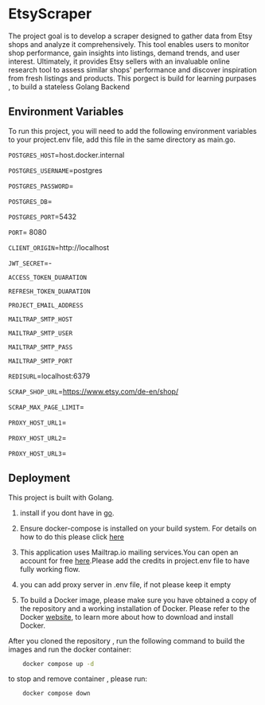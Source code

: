 
# EtsyScraper


The project goal is to develop a scraper designed to gather data from Etsy shops and analyze it comprehensively. This tool enables users to monitor shop performance, gain insights into listings, demand trends, and user interest. Ultimately, it provides Etsy sellers with an invaluable online research tool to assess similar shops' performance and discover inspiration from fresh listings and products.
This porgect is build for learning purpases , to build a stateless Golang Backend 



## Environment Variables

To run this project, you will need to add the following environment variables to your project.env file, add this file in the same directory as main.go.

`POSTGRES_HOST`=host.docker.internal

`POSTGRES_USERNAME`=postgres

`POSTGRES_PASSWORD`=

`POSTGRES_DB`=

`POSTGRES_PORT`=5432

`PORT`= 8080

`CLIENT_ORIGIN`=http://localhost

`JWT_SECRET`=-

`ACCESS_TOKEN_DUARATION` 

`REFRESH_TOKEN_DUARATION`


`PROJECT_EMAIL_ADDRESS`

`MAILTRAP_SMTP_HOST`

`MAILTRAP_SMTP_USER`

`MAILTRAP_SMTP_PASS`

`MAILTRAP_SMTP_PORT`

`REDISURL`=localhost:6379

`SCRAP_SHOP_URL`=https://www.etsy.com/de-en/shop/

`SCRAP_MAX_PAGE_LIMIT`=

`PROXY_HOST_URL1`=

`PROXY_HOST_URL2`=

`PROXY_HOST_URL3`=



## Deployment

This project is built with Golang.

1. install if you dont have in  [go](https://go.dev/).


2. Ensure docker-compose is installed on your build system. For details on how to do this please click [here](https://docs.docker.com/compose/install/)

3. This application uses Mailtrap.io mailing services.You can open an account for free [here](https://mailtrap.io/).Please add the credits in project.env file to have fully working flow.
4. you can add proxy server in .env file, if not please keep it empty

5. To build a Docker image, please make sure you have obtained a copy of the repository and a working installation of Docker. Please refer to the Docker [website](https://docs.docker.com/), to learn more about how to download and install Docker.

After you cloned the repository , run the following command to build the images and run the docker container:

```bash
    docker compose up -d
```
to stop and remove container , please run:
```bash
    docker compose down
```
